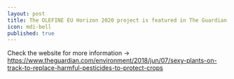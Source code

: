 ```yaml
---
layout: post
title: The OLEFINE EU Horizon 2020 project is featured in The Guardian 
icon: mdi-bell
published: true
---
```


Check the website for more information -> https://www.theguardian.com/environment/2018/jun/07/sexy-plants-on-track-to-replace-harmful-pesticides-to-protect-crops
